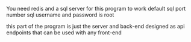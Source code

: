 You need redis and a sql server for this program to work
default sql port number
sql username and password is root


this part of the program is just the server and back-end designed as api endpoints that can be used with any front-end 
